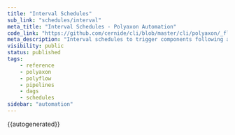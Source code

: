 ```yaml
---
title: "Interval Schedules"
sub_link: "schedules/interval"
meta_title: "Interval Schedules - Polyaxon Automation"
code_link: "https://github.com/cernide/cli/blob/master/cli/polyaxon/_flow/schedule/interval.py"
meta_description: "Interval schedules to trigger components following a specific interval."
visibility: public
status: published
tags:
    - reference
    - polyaxon
    - polyflow
    - pipelines
    - dags
    - schedules
sidebar: "automation"
---
```


{{autogenerated}}
